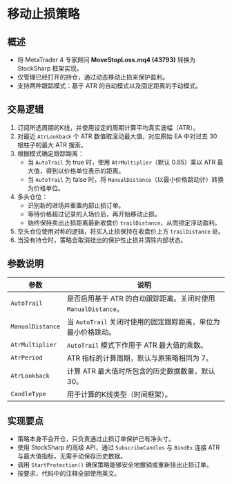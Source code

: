 # 移动止损策略

## 概述
- 将 MetaTrader 4 专家顾问 **MoveStopLoss.mq4 (43793)** 转换为 StockSharp 框架实现。
- 仅管理已经打开的持仓，通过动态移动止损来保护盈利。
- 支持两种跟踪模式：基于 ATR 的自动模式以及固定距离的手动模式。

## 交易逻辑
1. 订阅所选周期的K线，并使用设定的周期计算平均真实波幅（ATR）。
2. 对最近 `AtrLookback` 个 ATR 数值取滚动最大值，对应原始 EA 中对过去 30 根柱子的最大 ATR 搜索。
3. 根据模式确定跟踪距离：
   - 当 `AutoTrail` 为 true 时，使用 `AtrMultiplier`（默认 0.85）乘以 ATR 最大值，得到以价格单位表示的距离。
   - 当 `AutoTrail` 为 false 时，将 `ManualDistance`（以最小价格跳动计）转换为价格单位。
4. 多头仓位：
   - 识别新的进场并重置内部止损订单。
   - 等待价格超过记录的入场价后，再开始移动止损。
   - 始终保持卖出止损距离最新收盘价 `trailDistance`，从而锁定浮动盈利。
5. 空头仓位使用对称的逻辑，将买入止损保持在收盘价上方 `trailDistance` 处。
6. 当没有持仓时，策略会取消挂出的保护性止损并清除内部状态。

## 参数说明
| 参数 | 说明 |
| --- | --- |
| `AutoTrail` | 是否启用基于 ATR 的自动跟踪距离。关闭时使用 `ManualDistance`。 |
| `ManualDistance` | 当 `AutoTrail` 关闭时使用的固定跟踪距离，单位为最小价格跳动。 |
| `AtrMultiplier` | `AutoTrail` 模式下作用于 ATR 最大值的乘数。 |
| `AtrPeriod` | ATR 指标的计算周期，默认与原策略相同为 7。 |
| `AtrLookback` | 计算 ATR 最大值时所包含的历史数据数量，默认 30。 |
| `CandleType` | 用于计算的K线类型（时间框架）。 |

## 实现要点
- 策略本身不会开仓，只负责通过止损订单保护已有净头寸。
- 使用 StockSharp 的高级 API，通过 `SubscribeCandles` 与 `BindEx` 连接 ATR 与最大值指标，无需手动保存历史数据。
- 调用 `StartProtection()` 确保策略能够安全地撤销或重新挂出止损订单。
- 按要求，代码中的注释全部使用英文。
